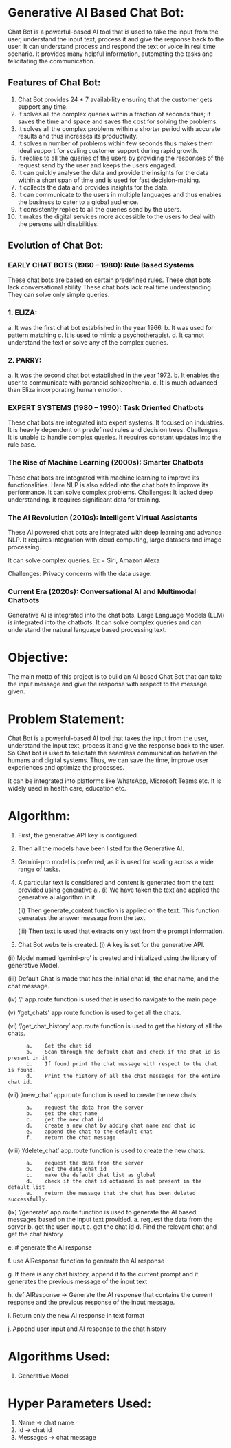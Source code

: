 # Generative AI Based Chat Bot:
Chat Bot is a powerful-based AI tool that is used to take the input from the user, understand the input text, process it and give the response back to the user.  It can understand process and respond the text or voice in real time scenario. It provides many helpful information, automating the tasks and felicitating the communication.

## Features of Chat Bot:
1.	Chat Bot provides 24 * 7 availability ensuring that the customer gets support any time.
2.	It solves all the complex queries within a fraction of seconds thus; it saves the time and space and saves the cost for solving the problems.
3.	It solves all the complex problems within a shorter period with accurate results and thus increases its productivity.
4.	It solves n number of problems within few seconds thus makes them ideal support for scaling customer support during rapid growth.
5.	It replies to all the queries of the users by providing the responses of the request send by the user and keeps the users engaged.
6.	It can quickly analyse the data and provide the insights for the data within a short span of time and is used for fast decision-making.
7.	It collects the data and provides insights for the data.
8.	It can communicate to the users in multiple languages and thus enables the business to cater to a global audience.
9.	It consistently replies to all the queries send by the users.
10.	It makes the digital services more accessible to the users to deal with the persons with disabilities.

## Evolution of Chat Bot:

###  EARLY CHAT BOTS (1960 – 1980): Rule Based Systems
These chat bots are based on certain predefined rules.
These chat bots lack conversational ability
These chat bots lack real time understanding.
They can solve only simple queries.

### 1.	ELIZA:
a.	It was the first chat bot established in the year 1966.
b.	It was used for pattern matching
c.	It is used to mimic a psychotherapist.
d.	It cannot understand the text or solve any of the complex queries.

### 2.	PARRY:
a.	It was the second chat bot established in the year 1972.
b.	It enables the user to communicate with paranoid schizophrenia.
c.	It is much advanced than Eliza incorporating human emotion.

### EXPERT SYSTEMS (1980 – 1990): Task Oriented Chatbots
These chat bots are integrated into expert systems.
It focused on industries.
It is heavily dependent on predefined rules and decision trees.
Challenges:
It is unable to handle complex queries.
It requires constant updates into the rule base.



### The Rise of Machine Learning (2000s): Smarter Chatbots
These chat bots are integrated with machine learning to improve its functionalities.
Here NLP is also added into the chat bots to improve its performance.
It can solve complex problems.
Challenges:
It lacked deep understanding.
It requires significant data for training.

### The AI Revolution (2010s): Intelligent Virtual Assistants
These AI powered chat bots are integrated with deep learning and advance NLP.
It requires integration with cloud computing, large datasets and image processing.

It can solve complex queries.
Ex = Siri, Amazon Alexa 

Challenges:
Privacy concerns with the data usage.


### Current Era (2020s): Conversational AI and Multimodal Chatbots

Generative AI is integrated into the chat bots.
Large Language Models (LLM) is integrated into the chatbots.
It can solve complex queries and can understand the natural language based processing text.


# Objective:

The main motto of this project is to build an AI based Chat Bot that can take the input message and give the response with respect to the message given.

# Problem Statement:

Chat Bot is a powerful-based AI tool that takes the input from the user, understand the input text, process it and give the response back to the user.  So Chat bot is used to felicitate the seamless communication between the humans and digital systems. Thus, we can save the time, improve user experiences and optimize the processes.


It can be integrated into platforms like WhatsApp, Microsoft Teams etc.
It is widely used in health care, education etc.

# Algorithm:

1.	First, the generative API key is configured.
   
2.	Then all the models have been listed for the Generative AI.
3.	Gemini-pro model is preferred, as it is used for scaling across a wide range of tasks.
4. A particular text is considered and content is generated from the text provided using generative ai.
   (i)	We have taken the text and applied the generative ai algorithm in it.

   (ii)	Then generate_content function is applied on the text. This function generates the answer message from the text.

   (iii)	Then text is used that extracts only text from the prompt information.

5.	Chat Bot website is created. 
   (i)	A key is set for the generative API.

  (ii)	Model named ‘gemini-pro’ is created and initialized using the library of generative Model.

  (iii)	Default Chat is made that has the initial chat id, the chat name, and the chat message.

  (iv)	‘/’ app.route function is used that is used to navigate to the main page.

  (v)	‘/get_chats’ app.route function is used to get all the chats.

  (vi)	‘/get_chat_history’ app.route function is used to get the history of all the chats.

          a.	Get the chat id
          b.	Scan through the default chat and check if the chat id is present in it
          c.	If found print the chat message with respect to the chat is found.
          d.	Print the history of all the chat messages for the entire chat id.

(vii)	‘/new_chat’ app.route function is used to create the new chats.

          a.	request the data from the server   
          b.	get the chat name
          c.	get the new chat id
          d.	create a new chat by adding chat name and chat id
          e.	append the chat to the default chat
          f.	return the chat message
          
(viii)	‘/delete_chat’ app.route function is used to create the new chats.

          a.	request the data from the server
          b.	get the data chat id
          c.	make the default chat list as global
          d.	check if the chat id obtained is not present in the default list
          e.	return the message that the chat has been deleted successfully.

(ix)	‘/generate’ app.route function is used to generate the AI based messages based on the input text provided.
          a.	request the data from the server
          b.	get the user input
          c.	 get the chat id
          d.	 Find the relevant chat and get the chat history

e.	# generate the AI response

f.	use AIResponse function to generate the AI response

g.	If there is any chat history, append it to the current prompt and  it generates the previous message of the input text

h.	def AIResponse -> Generate the AI response that contains the current response and the previous response of the input message.

i.	Return only the new AI response in text format

j.	Append user input and AI response to the chat history

# Algorithms Used:
  1.	Generative Model

# Hyper Parameters Used:
  1.	Name -> chat name
  2.	Id      ->  chat id
  3.	Messages -> chat message
